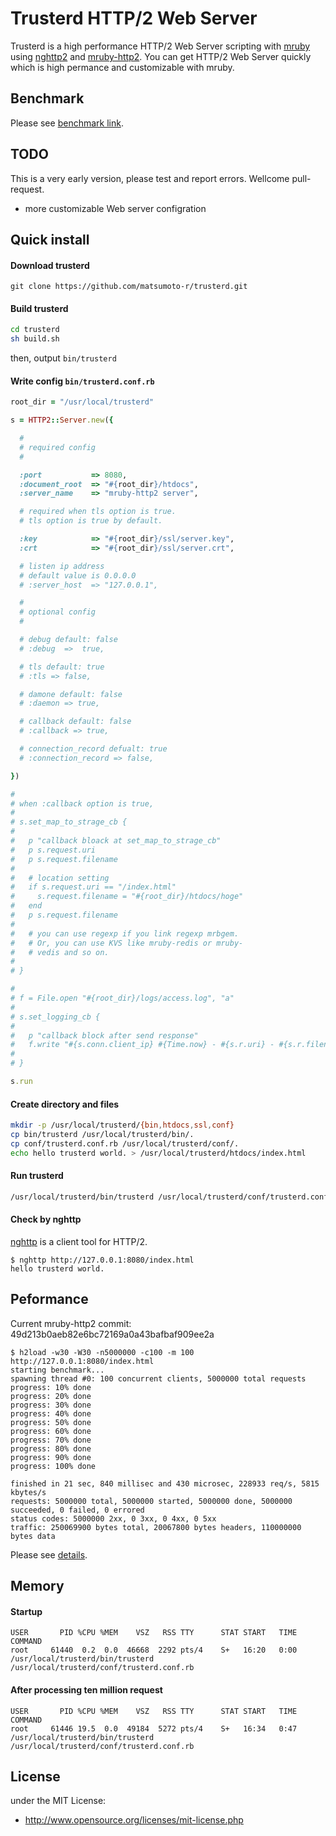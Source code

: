 # Trusterd HTTP/2 Web Server
Trusterd is a high performance HTTP/2 Web Server scripting with [mruby](https://github.com/mruby/mruby) using [nghttp2](https://github.com/tatsuhiro-t/nghttp2) and [mruby-http2](https://github.com/matsumoto-r/mruby-http2). You can get HTTP/2 Web Server quickly which is high permance and customizable with mruby.

## Benchmark
Please see [benchmark link](https://gist.github.com/matsumoto-r/9702123).

## TODO
This is a very early version, please test and report errors. Wellcome pull-request.
- more customizable Web server configration

## Quick install
#### Download trusterd
```
git clone https://github.com/matsumoto-r/trusterd.git
```
#### Build trusterd
```bash
cd trusterd
sh build.sh
```
then, output ``bin/trusterd``
#### Write config ``bin/trusterd.conf.rb``
```ruby
root_dir = "/usr/local/trusterd"

s = HTTP2::Server.new({

  #
  # required config
  #

  :port           => 8080,
  :document_root  => "#{root_dir}/htdocs",
  :server_name    => "mruby-http2 server",

  # required when tls option is true.
  # tls option is true by default.

  :key            => "#{root_dir}/ssl/server.key",
  :crt            => "#{root_dir}/ssl/server.crt",

  # listen ip address
  # default value is 0.0.0.0
  # :server_host  => "127.0.0.1",

  #
  # optional config
  #

  # debug default: false
  # :debug  =>  true,

  # tls default: true
  # :tls => false,

  # damone default: false
  # :daemon => true,

  # callback default: false
  # :callback => true,

  # connection_record defualt: true
  # :connection_record => false,

})

#
# when :callback option is true,
#
# s.set_map_to_strage_cb {
#
#   p "callback bloack at set_map_to_strage_cb"
#   p s.request.uri
#   p s.request.filename
#
#   # location setting
#   if s.request.uri == "/index.html"
#     s.request.filename = "#{root_dir}/htdocs/hoge"
#   end
#   p s.request.filename
#
#   # you can use regexp if you link regexp mrbgem.
#   # Or, you can use KVS like mruby-redis or mruby-
#   # vedis and so on. 
#
# }

#
# f = File.open "#{root_dir}/logs/access.log", "a"
#
# s.set_logging_cb {
# 
#   p "callback block after send response"
#   f.write "#{s.conn.client_ip} #{Time.now} - #{s.r.uri} - #{s.r.filename}\n"
#
# }

s.run
```
#### Create directory and files
```bash
mkdir -p /usr/local/trusterd/{bin,htdocs,ssl,conf}
cp bin/trusterd /usr/local/trusterd/bin/.
cp conf/trusterd.conf.rb /usr/local/trusterd/conf/.
echo hello trusterd world. > /usr/local/trusterd/htdocs/index.html
```
#### Run trusterd
```bash
/usr/local/trusterd/bin/trusterd /usr/local/trusterd/conf/trusterd.conf.rb
```
#### Check by nghttp
[nghttp](https://github.com/tatsuhiro-t/nghttp2#nghttp---client) is a client tool for HTTP/2.
```
$ nghttp http://127.0.0.1:8080/index.html
hello trusterd world.
```
## Peformance
Current mruby-http2 commit: 49d213b0aeb82e6bc72169a0a43bafbaf909ee2a
```
$ h2load -w30 -W30 -n5000000 -c100 -m 100 http://127.0.0.1:8080/index.html
starting benchmark...
spawning thread #0: 100 concurrent clients, 5000000 total requests
progress: 10% done
progress: 20% done
progress: 30% done
progress: 40% done
progress: 50% done
progress: 60% done
progress: 70% done
progress: 80% done
progress: 90% done
progress: 100% done

finished in 21 sec, 840 millisec and 430 microsec, 228933 req/s, 5815 kbytes/s
requests: 5000000 total, 5000000 started, 5000000 done, 5000000 succeeded, 0 failed, 0 errored
status codes: 5000000 2xx, 0 3xx, 0 4xx, 0 5xx
traffic: 250069900 bytes total, 20067800 bytes headers, 110000000 bytes data
```
Please see [details](https://gist.github.com/matsumoto-r/9702123).
## Memory
#### Startup
```
USER       PID %CPU %MEM    VSZ   RSS TTY      STAT START   TIME COMMAND
root     61440  0.2  0.0  46668  2292 pts/4    S+   16:20   0:00 /usr/local/trusterd/bin/trusterd /usr/local/trusterd/conf/trusterd.conf.rb
```
#### After processing ten million request
```
USER       PID %CPU %MEM    VSZ   RSS TTY      STAT START   TIME COMMAND
root     61446 19.5  0.0  49184  5272 pts/4    S+   16:34   0:47 /usr/local/trusterd/bin/trusterd /usr/local/trusterd/conf/trusterd.conf.rb
```
## License
under the MIT License:

* http://www.opensource.org/licenses/mit-license.php

